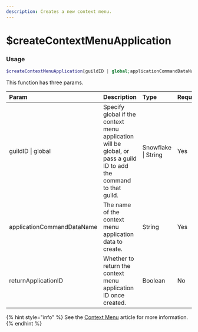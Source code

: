 ```yaml
---
description: Creates a new context menu.
---
```


# $createContextMenuApplication
### Usage
```php
$createContextMenuApplication[guildID | global;applicationCommandDataName;returnApplicationID]
```
This function has three params.

| Param | Description | Type | Required
| :---- | :---- | :---- | :----
| guildID \| global | Specify global if the context menu application will be global, or pass a guild ID to add the command to that guild. | Snowflake \| String | Yes
| applicationCommandDataName | The name of the context menu application data to create. | String | Yes
| returnApplicationID | Whether to return the context menu application ID once created. | Boolean | No

{% hint style="info" %}
See the [Context Menu](/src/guides/context-menus.md) article for more information.
{% endhint %}
